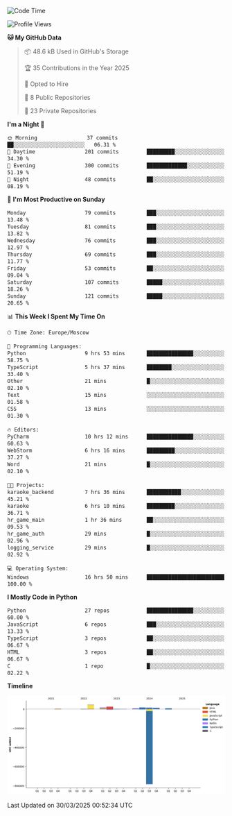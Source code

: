 <!--START_SECTION:waka-->
![Code Time](http://img.shields.io/badge/Code%20Time-642%20hrs%2019%20mins-blue)

![Profile Views](http://img.shields.io/badge/Profile%20Views-1-blue)

**🐱 My GitHub Data** 

> 📦 48.6 kB Used in GitHub's Storage 
 > 
> 🏆 35 Contributions in the Year 2025
 > 
> 💼 Opted to Hire
 > 
> 📜 8 Public Repositories 
 > 
> 🔑 23 Private Repositories 
 > 
**I'm a Night 🦉** 

```text
🌞 Morning                37 commits          ██░░░░░░░░░░░░░░░░░░░░░░░   06.31 % 
🌆 Daytime                201 commits         █████████░░░░░░░░░░░░░░░░   34.30 % 
🌃 Evening                300 commits         █████████████░░░░░░░░░░░░   51.19 % 
🌙 Night                  48 commits          ██░░░░░░░░░░░░░░░░░░░░░░░   08.19 % 
```
📅 **I'm Most Productive on Sunday** 

```text
Monday                   79 commits          ███░░░░░░░░░░░░░░░░░░░░░░   13.48 % 
Tuesday                  81 commits          ███░░░░░░░░░░░░░░░░░░░░░░   13.82 % 
Wednesday                76 commits          ███░░░░░░░░░░░░░░░░░░░░░░   12.97 % 
Thursday                 69 commits          ███░░░░░░░░░░░░░░░░░░░░░░   11.77 % 
Friday                   53 commits          ██░░░░░░░░░░░░░░░░░░░░░░░   09.04 % 
Saturday                 107 commits         █████░░░░░░░░░░░░░░░░░░░░   18.26 % 
Sunday                   121 commits         █████░░░░░░░░░░░░░░░░░░░░   20.65 % 
```


📊 **This Week I Spent My Time On** 

```text
🕑︎ Time Zone: Europe/Moscow

💬 Programming Languages: 
Python                   9 hrs 53 mins       ███████████████░░░░░░░░░░   58.75 % 
TypeScript               5 hrs 37 mins       ████████░░░░░░░░░░░░░░░░░   33.40 % 
Other                    21 mins             █░░░░░░░░░░░░░░░░░░░░░░░░   02.10 % 
Text                     15 mins             ░░░░░░░░░░░░░░░░░░░░░░░░░   01.58 % 
CSS                      13 mins             ░░░░░░░░░░░░░░░░░░░░░░░░░   01.30 % 

🔥 Editors: 
PyCharm                  10 hrs 12 mins      ███████████████░░░░░░░░░░   60.63 % 
WebStorm                 6 hrs 16 mins       █████████░░░░░░░░░░░░░░░░   37.27 % 
Word                     21 mins             █░░░░░░░░░░░░░░░░░░░░░░░░   02.10 % 

🐱‍💻 Projects: 
karaoke_backend          7 hrs 36 mins       ███████████░░░░░░░░░░░░░░   45.21 % 
karaoke                  6 hrs 10 mins       █████████░░░░░░░░░░░░░░░░   36.71 % 
hr_game_main             1 hr 36 mins        ██░░░░░░░░░░░░░░░░░░░░░░░   09.53 % 
hr_game_auth             29 mins             █░░░░░░░░░░░░░░░░░░░░░░░░   02.96 % 
logging_service          29 mins             █░░░░░░░░░░░░░░░░░░░░░░░░   02.92 % 

💻 Operating System: 
Windows                  16 hrs 50 mins      █████████████████████████   100.00 % 
```

**I Mostly Code in Python** 

```text
Python                   27 repos            ███████████████░░░░░░░░░░   60.00 % 
JavaScript               6 repos             ███░░░░░░░░░░░░░░░░░░░░░░   13.33 % 
TypeScript               3 repos             ██░░░░░░░░░░░░░░░░░░░░░░░   06.67 % 
HTML                     3 repos             ██░░░░░░░░░░░░░░░░░░░░░░░   06.67 % 
C                        1 repo              █░░░░░░░░░░░░░░░░░░░░░░░░   02.22 % 
```



**Timeline**

![Lines of Code chart](https://raw.githubusercontent.com/adlemx/adlemx/main/assets/bar_graph.png)


 Last Updated on 30/03/2025 00:52:34 UTC
<!--END_SECTION:waka-->
